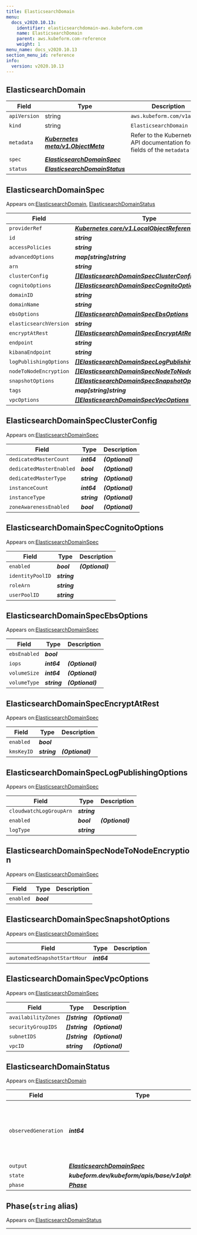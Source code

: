 ```yaml
---
title: ElasticsearchDomain
menu:
  docs_v2020.10.13:
    identifier: elasticsearchdomain-aws.kubeform.com
    name: ElasticsearchDomain
    parent: aws.kubeform.com-reference
    weight: 1
menu_name: docs_v2020.10.13
section_menu_id: reference
info:
  version: v2020.10.13
---
```


## ElasticsearchDomain
| Field | Type | Description |
| ------ | ----- | ----------- |
| `apiVersion` | string | `aws.kubeform.com/v1alpha1` |
|    `kind` | string | `ElasticsearchDomain` |
| `metadata` | ***[Kubernetes meta/v1.ObjectMeta](https://kubernetes.io/docs/reference/generated/kubernetes-api/v1.13/#objectmeta-v1-meta)***|Refer to the Kubernetes API documentation for the fields of the `metadata` field.|
| `spec` | ***[ElasticsearchDomainSpec](#elasticsearchdomainspec)***||
| `status` | ***[ElasticsearchDomainStatus](#elasticsearchdomainstatus)***||
## ElasticsearchDomainSpec

Appears on:[ElasticsearchDomain](#elasticsearchdomain), [ElasticsearchDomainStatus](#elasticsearchdomainstatus)

| Field | Type | Description |
| ------ | ----- | ----------- |
| `providerRef` | ***[Kubernetes core/v1.LocalObjectReference](https://kubernetes.io/docs/reference/generated/kubernetes-api/v1.13/#localobjectreference-v1-core)***||
| `id` | ***string***||
| `accessPolicies` | ***string***| ***(Optional)*** |
| `advancedOptions` | ***map[string]string***| ***(Optional)*** |
| `arn` | ***string***| ***(Optional)*** |
| `clusterConfig` | ***[[]ElasticsearchDomainSpecClusterConfig](#elasticsearchdomainspecclusterconfig)***| ***(Optional)*** |
| `cognitoOptions` | ***[[]ElasticsearchDomainSpecCognitoOptions](#elasticsearchdomainspeccognitooptions)***| ***(Optional)*** |
| `domainID` | ***string***| ***(Optional)*** |
| `domainName` | ***string***||
| `ebsOptions` | ***[[]ElasticsearchDomainSpecEbsOptions](#elasticsearchdomainspecebsoptions)***| ***(Optional)*** |
| `elasticsearchVersion` | ***string***| ***(Optional)*** |
| `encryptAtRest` | ***[[]ElasticsearchDomainSpecEncryptAtRest](#elasticsearchdomainspecencryptatrest)***| ***(Optional)*** |
| `endpoint` | ***string***| ***(Optional)*** |
| `kibanaEndpoint` | ***string***| ***(Optional)*** |
| `logPublishingOptions` | ***[[]ElasticsearchDomainSpecLogPublishingOptions](#elasticsearchdomainspeclogpublishingoptions)***| ***(Optional)*** |
| `nodeToNodeEncryption` | ***[[]ElasticsearchDomainSpecNodeToNodeEncryption](#elasticsearchdomainspecnodetonodeencryption)***| ***(Optional)*** |
| `snapshotOptions` | ***[[]ElasticsearchDomainSpecSnapshotOptions](#elasticsearchdomainspecsnapshotoptions)***| ***(Optional)*** |
| `tags` | ***map[string]string***| ***(Optional)*** |
| `vpcOptions` | ***[[]ElasticsearchDomainSpecVpcOptions](#elasticsearchdomainspecvpcoptions)***| ***(Optional)*** |
## ElasticsearchDomainSpecClusterConfig

Appears on:[ElasticsearchDomainSpec](#elasticsearchdomainspec)

| Field | Type | Description |
| ------ | ----- | ----------- |
| `dedicatedMasterCount` | ***int64***| ***(Optional)*** |
| `dedicatedMasterEnabled` | ***bool***| ***(Optional)*** |
| `dedicatedMasterType` | ***string***| ***(Optional)*** |
| `instanceCount` | ***int64***| ***(Optional)*** |
| `instanceType` | ***string***| ***(Optional)*** |
| `zoneAwarenessEnabled` | ***bool***| ***(Optional)*** |
## ElasticsearchDomainSpecCognitoOptions

Appears on:[ElasticsearchDomainSpec](#elasticsearchdomainspec)

| Field | Type | Description |
| ------ | ----- | ----------- |
| `enabled` | ***bool***| ***(Optional)*** |
| `identityPoolID` | ***string***||
| `roleArn` | ***string***||
| `userPoolID` | ***string***||
## ElasticsearchDomainSpecEbsOptions

Appears on:[ElasticsearchDomainSpec](#elasticsearchdomainspec)

| Field | Type | Description |
| ------ | ----- | ----------- |
| `ebsEnabled` | ***bool***||
| `iops` | ***int64***| ***(Optional)*** |
| `volumeSize` | ***int64***| ***(Optional)*** |
| `volumeType` | ***string***| ***(Optional)*** |
## ElasticsearchDomainSpecEncryptAtRest

Appears on:[ElasticsearchDomainSpec](#elasticsearchdomainspec)

| Field | Type | Description |
| ------ | ----- | ----------- |
| `enabled` | ***bool***||
| `kmsKeyID` | ***string***| ***(Optional)*** |
## ElasticsearchDomainSpecLogPublishingOptions

Appears on:[ElasticsearchDomainSpec](#elasticsearchdomainspec)

| Field | Type | Description |
| ------ | ----- | ----------- |
| `cloudwatchLogGroupArn` | ***string***||
| `enabled` | ***bool***| ***(Optional)*** |
| `logType` | ***string***||
## ElasticsearchDomainSpecNodeToNodeEncryption

Appears on:[ElasticsearchDomainSpec](#elasticsearchdomainspec)

| Field | Type | Description |
| ------ | ----- | ----------- |
| `enabled` | ***bool***||
## ElasticsearchDomainSpecSnapshotOptions

Appears on:[ElasticsearchDomainSpec](#elasticsearchdomainspec)

| Field | Type | Description |
| ------ | ----- | ----------- |
| `automatedSnapshotStartHour` | ***int64***||
## ElasticsearchDomainSpecVpcOptions

Appears on:[ElasticsearchDomainSpec](#elasticsearchdomainspec)

| Field | Type | Description |
| ------ | ----- | ----------- |
| `availabilityZones` | ***[]string***| ***(Optional)*** |
| `securityGroupIDS` | ***[]string***| ***(Optional)*** |
| `subnetIDS` | ***[]string***| ***(Optional)*** |
| `vpcID` | ***string***| ***(Optional)*** |
## ElasticsearchDomainStatus

Appears on:[ElasticsearchDomain](#elasticsearchdomain)

| Field | Type | Description |
| ------ | ----- | ----------- |
| `observedGeneration` | ***int64***| ***(Optional)*** Resource generation, which is updated on mutation by the API Server.|
| `output` | ***[ElasticsearchDomainSpec](#elasticsearchdomainspec)***| ***(Optional)*** |
| `state` | ***kubeform.dev/kubeform/apis/base/v1alpha1.State***| ***(Optional)*** |
| `phase` | ***[Phase](#phase)***| ***(Optional)*** |
## Phase(`string` alias)

Appears on:[ElasticsearchDomainStatus](#elasticsearchdomainstatus)

---
